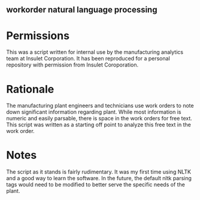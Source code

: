 ## workorder natural language processing
# Permissions
This was a script written for internal use by the manufacturing analytics team at Insulet Corporation. It has been reproduced for a personal repository with permission from Insulet Coroporation. 
# Rationale 
The manufacturing plant engineers and technicians use work orders to note down significant information regarding plant. While most information is numeric and easily parsable, 
there is space in the work orders for free text. This script was written as a starting off point to analyze this free text in the work order. 
# Notes
The script as it stands is fairly rudimentary. It was my first time using NLTK and a good way to learn the software. In the future, the default nltk parsing tags would need to be modified to
better serve the specific needs of the plant. 

